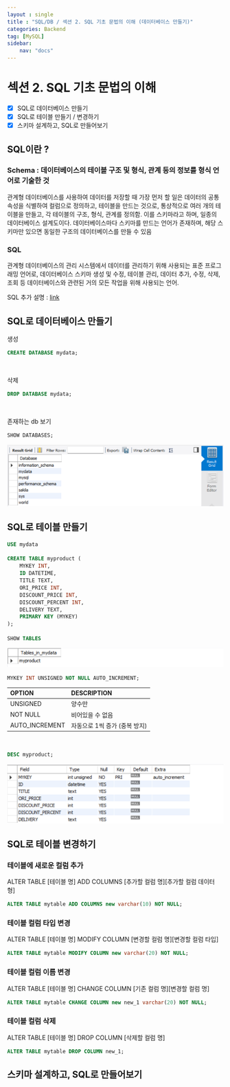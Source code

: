 ```yaml
---
layout : single
title : "SQL/DB / 섹션 2. SQL 기초 문법의 이해 (데이터베이스 만들기)"
categories: Backend
tag: [MySQL]
sidebar:
    nav: "docs"
---
```


# 섹션 2. SQL 기초 문법의 이해

-  [x] SQL로 데이터베이스 만들기
-  [x] SQL로 테이블 만들기 / 변경하기
-  [x] 스키마 설계하고, SQL로 만들어보기

## SQL이란 ? 

### Schema : 데이터베이스의 테이블 구조 및 형식, 관계 등의 정보를 형식 언어로 기술한 것

관계형 데이터베이스를 사용하여 데이터를 저장할 때 가장 먼저 할 일은 데이터의 공통 속성을 식별하여 컬럼으로 정의하고, 테이블을 만드는 것으로, 통상적으로 여러 개의 테이블을 만들고, 각 테이블의 구조, 형식, 관계를 정의함. 이를 스키마라고 하며, 일종의 데이터베이스 설계도이다. 데이터베이스마다 스키마를 만드는 언어가 존재하며, 해당 스키마만 있으면 동일한 구조의 데이터베이스를 만들 수 있음

### SQL

관계형 데이터베이스의 관리 시스템에서 데이터를 관리하기 위해 사용되는 표준 프로그래밍 언어로, 데이터베이스 스키마 생성 및 수정, 테이블 관리, 데이터 추가, 수정, 삭제, 조회 등 데이터베이스와 관련된 거의 모든 작업을 위해 사용되는 언어. 

SQL 추가 설명 : [link](https://tjdnjs.github.io/security/dbms/#sql)

## SQL로 데이터베이스 만들기

생성

```sql
CREATE DATABASE mydata;
```

<br>

삭제

```sql
DROP DATABASE mydata;
```

<br>

존재하는 db 보기

```sql
SHOW DATABASES;
```

<img src = "/images/mysql/1.png">

## SQL로 테이블 만들기

```sql
USE mydata

CREATE TABLE myproduct (
	MYKEY INT,
    ID DATETIME,
    TITLE TEXT,
    ORI_PRICE INT,
    DISCOUNT_PRICE INT,
    DISCOUNT_PERCENT INT,
    DELIVERY TEXT,
    PRIMARY KEY (MYKEY)
);

SHOW TABLES 
```

<img src = "/images/mysql/2.png">

<br>

```sql
MYKEY INT UNSIGNED NOT NULL AUTO_INCREMENT;
```

|OPTION|DESCRIPTION|
|:---|:---|
|UNSIGNED|양수만|
|NOT NULL|비어있을 수 없음|
|AUTO_INCREMENT |자동으로 1씩 증가 (중복 방지)|

<br>

```sql
DESC myproduct;
```

<img src = "/images/mysql/3.png">

## SQL로 테이블 변경하기

### 테이블에 새로운 컬럼 추가 

ALTER TABLE [테이블 명] ADD COLUMNS [추가할 컬럼 명][추가할 컬럼 데이터 형]

```sql
ALTER TABLE mytable ADD COLUMNS new varchar(10) NOT NULL;
```

### 테이블 컬럼 타입 변경

ALTER TABLE [테이블 명] MODIFY COLUMN [변경할 컬럼 명][변경할 컬럼 타입]

```sql
ALTER TABLE mytable MODIFY COLUMN new varchar(20) NOT NULL;
```

### 테이블 컬럼 이름 변경

ALTER TABLE [테이블 명] CHANGE COLUMN [기존 컬럼 명][변경할 컬럼 명]

```sql
ALTER TABLE mytable CHANGE COLUMN new new_1 varchar(20) NOT NULL;
```

### 테이블 컬럼 삭제

ALTER TABLE [테이블 명] DROP COLUMN [삭제할 컬럼 명]

```sql
ALTER TABLE mytable DROP COLUMN new_1;
```

## 스키마 설계하고, SQL로 만들어보기



